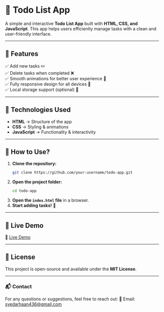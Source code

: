 # 📌 Todo List App

A simple and interactive **Todo List App** built with **HTML, CSS, and JavaScript**. This app helps users efficiently manage tasks with a clean and user-friendly interface.

---

## 🚀 Features
✅ Add new tasks ✏️  
✅ Delete tasks when completed ❌  
✅ Smooth animations for better user experience 🎨  
✅ Fully responsive design for all devices 📱  
✅ Local storage support (optional) 💾  

---

## 📂 Technologies Used
- **HTML** → Structure of the app
- **CSS** → Styling & animations
- **JavaScript** → Functionality & interactivity

---

## 🚀 How to Use?

1. **Clone the repository:**
   ```sh
   git clone https://github.com/your-username/todo-app.git
   ```
2. **Open the project folder:**
   ```sh
   cd todo-app
   ```
3. **Open the `index.html` file** in a browser.
4. **Start adding tasks!** 🎯

---

## 🌟 Live Demo
🔗 [Live Demo](https://syedarhaan76.github.io/Todo-List-App/)

---

## 📜 License
This project is open-source and available under the **MIT License**.

---

### 📬 Contact
For any questions or suggestions, feel free to reach out:
📧 Email: syedarhaan436@gmail.com 


